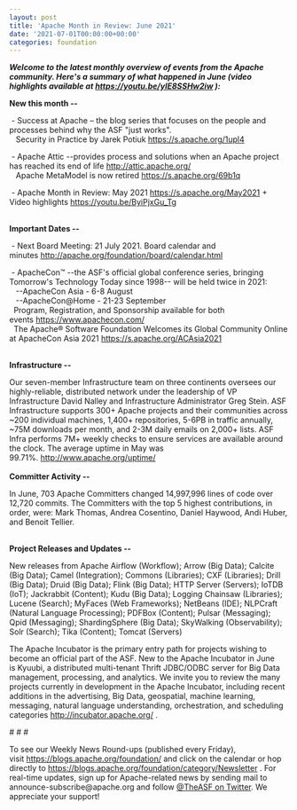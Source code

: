 ```yaml
---
layout: post
title: 'Apache Month in Review: June 2021'
date: '2021-07-01T00:00:00+00:00'
categories: foundation
---
```

<p><i><span style="font-weight: 700;">Welcome to the latest monthly overview of events from the Apache community. Here's a summary of what happened in June (</span></i><i style=""><b>video highlights available at <a href="https://youtu.be/yIE8SSHw2iw" target="_blank">https://youtu.be/yIE8SSHw2iw</a>&nbsp;)</b></i><i><span style="font-weight: 700;">:</span></i></p><p><span style="font-weight: 700;">New this month --</span></p><p><span class="il">&nbsp;-&nbsp;</span>Success at Apache – the blog series that focuses on the people and processes behind why the ASF "just works".<br>&nbsp; &nbsp;Security in Practice by Jarek Potiuk <a href="https://s.apache.org/1upl4" target="_blank">https://s.apache.org/1upl4</a></p><p><span class="il">&nbsp;-&nbsp;</span>Apache Attic --provides process and solutions when an Apache project has reached its end of life&nbsp;<a href="http://attic.apache.org/" target="_blank">http://attic.apache.org/</a> <br>&nbsp; &nbsp;Apache MetaModel is now retired <a href="https://s.apache.org/69b1q" target="_blank">https://s.apache.org/69b1q</a></p><p><span class="il">&nbsp;-</span>&nbsp;Apache Month in Review: May 2021&nbsp;<a href="https://s.apache.org/May2021" target="_blank">https://s.apache.org/May2021</a>&nbsp;+ Video highlights&nbsp;<a href="https://youtu.be/ByiPjxGu_Tg" target="_blank">https://youtu.be/ByiPjxGu_Tg</a><br></p><p><br><span style="font-weight: 700;">Important Dates --</span></p><p>&nbsp;- Next Board Meeting: 21 July 2021. Board calendar and minutes&nbsp;<a href="http://apache.org/foundation/board/calendar.html" target="_blank">http://apache.org/foundation/board/calendar.html</a></p><p>&nbsp;- ApacheCon™ --the ASF's official global conference series, bringing Tomorrow's Technology Today since 1998-- will be held twice in 2021:<br>&nbsp; &nbsp;--ApacheCon Asia - 6-8 August<br>&nbsp; &nbsp;--ApacheCon@Home - 21-23 September<br>&nbsp; Program, Registration, and Sponsorship available for both events&nbsp;<a href="https://www.apachecon.com/" target="_blank">https://www.apachecon.com/</a><br><a href="https://www.apachecon.com/" target="_blank"></a>&nbsp; The Apache® Software Foundation Welcomes its Global Community Online at ApacheCon Asia 2021 <a href="https://s.apache.org/ACAsia2021" target="_blank">https://s.apache.org/ACAsia2021</a></p><p><br><span style="font-weight: 700;">Infrastructure --</span></p><div>Our seven-member Infrastructure team on three continents oversees our highly-reliable, distributed network under the leadership of VP Infrastructure David Nalley and Infrastructure Administrator Greg Stein. ASF Infrastructure supports 300+ Apache projects and their communities across ~200 individual machines, 1,400+ repositories, 5-6PB in traffic annually, ~75M downloads per month, and 2-3M daily emails on 2,000+ lists. ASF Infra performs 7M+ weekly checks to ensure services are available around the clock. The average uptime in May was 99.71%.&nbsp;<a href="http://www.apache.org/uptime/" target="_blank">http://www.apache.org/uptime/</a><span style="font-weight: 700;"><br></span></div><div><span style="font-weight: 700;"><br></span></div><div><span style="font-weight: 700;">Committer Activity --</span></div><p>In June, 703 Apache Committers changed 14,997,996 lines of code over 12,720 commits. The Committers with the top 5 highest contributions, in order, were: Mark Thomas, Andrea Cosentino, <span><span>Daniel</span></span> Haywood, Andi Huber, and Benoit Tellier.&nbsp;&nbsp;<br><br></p><p><span style="font-weight: 700;">Project Releases and Updates --</span></p><p>New releases from Apache Airflow (Workflow); Arrow (Big Data); Calcite (Big Data); Camel (Integration); Commons (Libraries); CXF (Libraries); Drill (Big Data); Druid (Big Data); Flink (Big Data); HTTP Server (Servers); IoTDB (IoT); Jackrabbit (Content); Kudu (Big Data); Logging Chainsaw (Libraries); Lucene (Search); MyFaces (Web Frameworks); NetBeans (IDE); NLPCraft (Natural Language Processing); PDFBox (Content); Pulsar (Messaging); Qpid (Messaging); ShardingSphere (Big Data); SkyWalking (Observability); Solr (Search); Tika (Content); Tomcat (Servers)</p><p></p><p></p><p></p><p></p><p>The Apache Incubator is the primary entry path for projects wishing to become an official part of the ASF. New to the Apache Incubator in June is&nbsp;Kyuubi, a distributed multi-tenant Thrift JDBC/ODBC server for Big Data management, processing, and analytics. We invite you to review the many projects currently in development in the Apache Incubator, including recent additions in the advertising, Big Data, geospatial, machine learning, messaging, natural language understanding, orchestration, and scheduling categories&nbsp;<a href="http://incubator.apache.org/" target="_blank">http://incubator.apache.org/</a> .</p><p><span style="font-size: 11pt; font-family: Arial; background-color: transparent; font-variant-numeric: normal; font-variant-east-asian: normal; vertical-align: baseline; white-space: pre-wrap;"></span></p><p># # #</p><p>To see our Weekly News Round-ups (published every Friday), visit&nbsp;<a href="https://blogs.apache.org/foundation/" target="_blank">https://blogs.apache.org/foundation/</a>&nbsp;and click on the calendar or hop directly to&nbsp;<a href="https://blogs.apache.org/foundation/category/Newsletter" target="_blank">https://blogs.apache.org/foundation/category/Newsletter</a>&nbsp;. For real-time updates, sign up for Apache-related news by sending mail to announce-subscribe@apache.org and follow&nbsp;<a href="https://twitter.com/theasf" target="_blank">@TheASF on Twitter</a>. We appreciate your support!</p>
